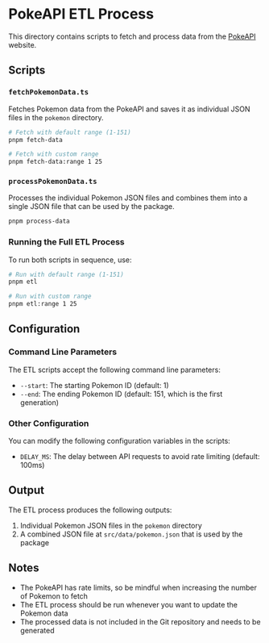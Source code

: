 # PokeAPI ETL Process

This directory contains scripts to fetch and process data from the [PokeAPI](https://pokeapi.co/) website.

## Scripts

### `fetchPokemonData.ts`

Fetches Pokemon data from the PokeAPI and saves it as individual JSON files in the `pokemon` directory.

```bash
# Fetch with default range (1-151)
pnpm fetch-data

# Fetch with custom range
pnpm fetch-data:range 1 25
```

### `processPokemonData.ts`

Processes the individual Pokemon JSON files and combines them into a single JSON file that can be used by the package.

```bash
pnpm process-data
```

### Running the Full ETL Process

To run both scripts in sequence, use:

```bash
# Run with default range (1-151)
pnpm etl

# Run with custom range
pnpm etl:range 1 25
```

## Configuration

### Command Line Parameters

The ETL scripts accept the following command line parameters:

- `--start`: The starting Pokemon ID (default: 1)
- `--end`: The ending Pokemon ID (default: 151, which is the first generation)

### Other Configuration

You can modify the following configuration variables in the scripts:

- `DELAY_MS`: The delay between API requests to avoid rate limiting (default: 100ms)

## Output

The ETL process produces the following outputs:

1. Individual Pokemon JSON files in the `pokemon` directory
2. A combined JSON file at `src/data/pokemon.json` that is used by the package

## Notes

- The PokeAPI has rate limits, so be mindful when increasing the number of Pokemon to fetch
- The ETL process should be run whenever you want to update the Pokemon data
- The processed data is not included in the Git repository and needs to be generated
